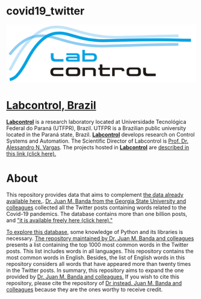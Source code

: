 # covid19_twitter

<p align="center"><a href="http://www.labcontrol.xyz/dokuwiki" target="_blank" rel="noopener"><img src="images/logo.png"></a></p>

# [Labcontrol, Brazil](http://www.labcontrol.xyz/dokuwiki)

[**Labcontrol**](http://www.labcontrol.xyz/dokuwiki)  is a research laboratory located at Universidade Tecnológica Federal do Paraná (UTFPR), Brazil. UTFPR is a Brazilian public university located in the Paraná state, Brazil. [**Labcontrol**](http://www.labcontrol.xyz/dokuwiki)  develops research on Control Systems and Automation. The Scientific Director of Labcontrol is [Prof. Dr. Alessandro N. Vargas](http://www.anvargas.com). The projects hosted in [**Labcontrol**](http://www.labcontrol.xyz/dokuwiki)  are [described in this link (click here).](http://www.anvargas.com/blog)

About
============

This repository provides data that aims to complement [the data already available here.](https://github.com/thepanacealab/covid19_twitter). [Dr. Juan M. Banda from the Georgia State University and colleagues](https://github.com/thepanacealab/covid19_twitter) collected all the Twitter posts containing words related to the Covid-19 pandemics. The database contains more than one billion posts, and ["it is available freely here (click here)."](https://github.com/thepanacealab/covid19_twitter)

[To explore this database](https://github.com/thepanacealab/covid19_twitter), some knowledge of Python and its libraries is necessary. 
[The repository maintained by Dr. Juan M. Banda and colleagues](https://github.com/thepanacealab/covid19_twitter)  presents a list containing the top 1000 most common words in the Twitter posts. This list includes words in all languages. This repository contains the most common words in English. Besides, the list of English words in this repository considers all words that have appeared more than twenty times in the Twitter posts. In summary, this repository aims to expand the one provided by [Dr. Juan M. Banda and colleagues.](https://github.com/thepanacealab/covid19_twitter) If you wish to cite this repository, please cite the repository of [Dr instead. Juan M. Banda and colleagues](https://github.com/thepanacealab/covid19_twitter) because they are the ones worthy to receive credit.
